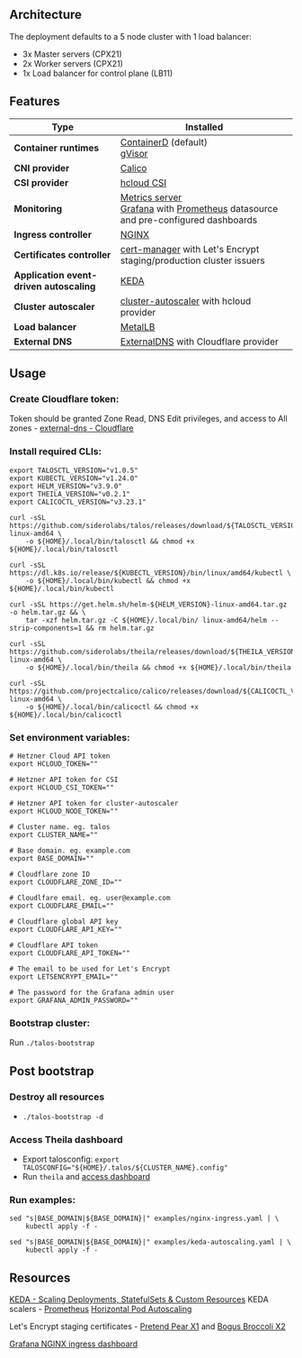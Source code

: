 ## Architecture

The deployment defaults to a 5 node cluster with 1 load balancer:

- 3x Master servers (CPX21)
- 2x Worker servers (CPX21)
- 1x Load balancer for control plane (LB11)

## Features
|  Type | Installed |
|---|---|
| **Container runtimes** | [ContainerD](https://containerd.io/) (default)<br>[gVisor](https://gvisor.dev/) |
| **CNI provider** | [Calico](https://projectcalico.docs.tigera.io/about/about-calico) |
| **CSI provider** | [hcloud CSI](https://github.com/hetznercloud/csi-driver) |
| **Monitoring** | [Metrics server](https://github.com/kubernetes-sigs/metrics-server)<br>[Grafana](https://grafana.com/) with [Prometheus](https://prometheus.io/) datasource and pre-configured dashboards |
| **Ingress controller** | [NGINX](https://kubernetes.github.io/ingress-nginx/) |
| **Certificates controller** | [cert-manager](https://cert-manager.io/) with Let's Encrypt staging/production cluster issuers |
| **Application event-driven autoscaling** | [KEDA](https://keda.sh/) |
| **Cluster autoscaler** | [cluster-autoscaler](https://github.com/kubernetes/autoscaler/tree/master/cluster-autoscaler) with hcloud provider |
| **Load balancer** | [MetalLB](https://metallb.universe.tf/) |
| **External DNS** | [ExternalDNS](https://github.com/kubernetes-sigs/external-dns) with Cloudflare provider |

## Usage

### Create Cloudflare token:
Token should be granted Zone Read, DNS Edit privileges, and access to All zones - [external-dns - Cloudflare](
https://github.com/kubernetes-sigs/external-dns/blob/master/docs/tutorials/cloudflare.md)

### Install required CLIs:
```
export TALOSCTL_VERSION="v1.0.5"
export KUBECTL_VERSION="v1.24.0"
export HELM_VERSION="v3.9.0"
export THEILA_VERSION="v0.2.1"
export CALICOCTL_VERSION="v3.23.1"

curl -sSL https://github.com/siderolabs/talos/releases/download/${TALOSCTL_VERSION}/talosctl-linux-amd64 \
    -o ${HOME}/.local/bin/talosctl && chmod +x ${HOME}/.local/bin/talosctl

curl -sSL https://dl.k8s.io/release/${KUBECTL_VERSION}/bin/linux/amd64/kubectl \
    -o ${HOME}/.local/bin/kubectl && chmod +x ${HOME}/.local/bin/kubectl

curl -sSL https://get.helm.sh/helm-${HELM_VERSION}-linux-amd64.tar.gz -o helm.tar.gz && \
    tar -xzf helm.tar.gz -C ${HOME}/.local/bin/ linux-amd64/helm --strip-components=1 && rm helm.tar.gz

curl -sSL https://github.com/siderolabs/theila/releases/download/${THEILA_VERSION}/theila-linux-amd64 \
    -o ${HOME}/.local/bin/theila && chmod +x ${HOME}/.local/bin/theila

curl -sSL https://github.com/projectcalico/calico/releases/download/${CALICOCTL_VERSION}/calicoctl-linux-amd64 \
    -o ${HOME}/.local/bin/calicoctl && chmod +x ${HOME}/.local/bin/calicoctl
```

### Set environment variables:
```
# Hetzner Cloud API token
export HCLOUD_TOKEN=""

# Hetzner API token for CSI
export HCLOUD_CSI_TOKEN=""

# Hetzner API token for cluster-autoscaler
export HCLOUD_NODE_TOKEN=""

# Cluster name. eg. talos
export CLUSTER_NAME=""

# Base domain. eg. example.com
export BASE_DOMAIN=""

# Cloudflare zone ID
export CLOUDFLARE_ZONE_ID=""

# Cloudlfare email. eg. user@example.com
export CLOUDFLARE_EMAIL=""

# Cloudflare global API key
export CLOUDFLARE_API_KEY=""

# Cloudflare API token
export CLOUDFLARE_API_TOKEN=""

# The email to be used for Let's Encrypt
export LETSENCRYPT_EMAIL=""

# The password for the Grafana admin user
export GRAFANA_ADMIN_PASSWORD=""
```

### Bootstrap cluster:
Run `./talos-bootstrap`

## Post bootstrap
### Destroy all resources
- `./talos-bootstrap -d`

### Access Theila dashboard
- Export talosconfig: `export TALOSCONFIG="${HOME}/.talos/${CLUSTER_NAME}.config"`
- Run `theila` and [access dashboard](http://localhost:8080/)

### Run examples:
```
sed "s|BASE_DOMAIN|${BASE_DOMAIN}|" examples/nginx-ingress.yaml | \
    kubectl apply -f -

sed "s|BASE_DOMAIN|${BASE_DOMAIN}|" examples/keda-autoscaling.yaml | \
    kubectl apply -f -
```

## Resources
[KEDA -  Scaling Deployments, StatefulSets & Custom Resources](https://keda.sh/docs/2.7/concepts/scaling-deployments/#scaling-of-deployments-and-statefulsets)
KEDA scalers - [Prometheus](https://keda.sh/docs/2.7/scalers/prometheus/)
[Horizontal Pod Autoscaling](https://kubernetes.io/docs/tasks/run-application/horizontal-pod-autoscale/)

Let's Encrypt staging certificates - [Pretend Pear X1](https://letsencrypt.org/certs/staging/letsencrypt-stg-root-x1.pem) and [Bogus Broccoli X2](https://letsencrypt.org/certs/staging/letsencrypt-stg-root-x2.pem)

[Grafana NGINX ingress dashboard](https://raw.githubusercontent.com/kubernetes/ingress-nginx/main/deploy/grafana/dashboards/nginx.json)